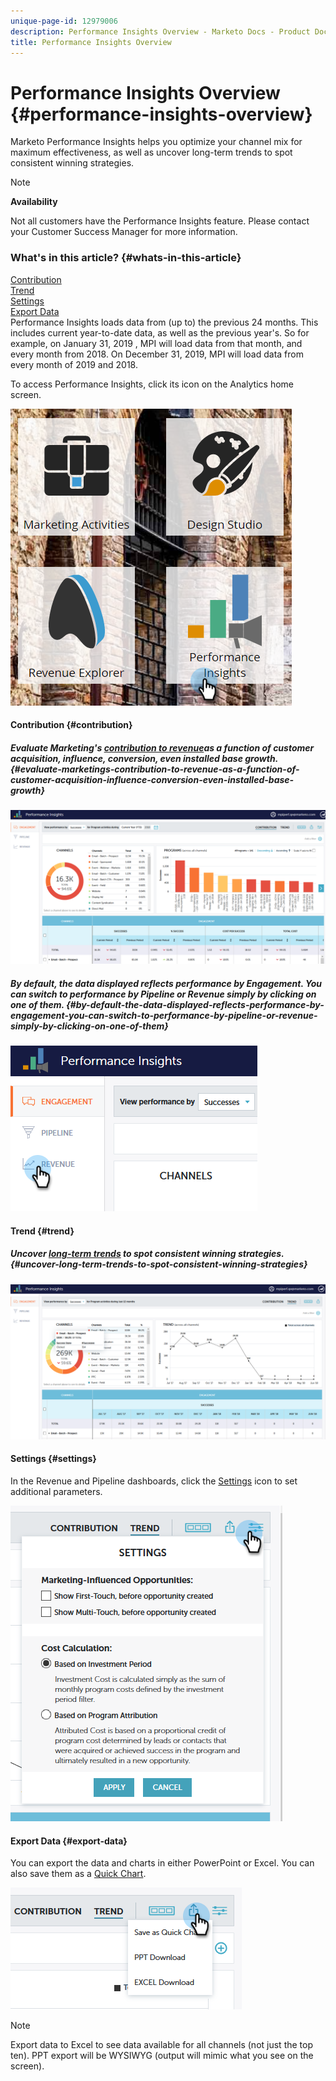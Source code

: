 ```yaml
---
unique-page-id: 12979006
description: Performance Insights Overview - Marketo Docs - Product Documentation
title: Performance Insights Overview
---
```


# Performance Insights Overview {#performance-insights-overview}

Marketo Performance Insights helps you optimize your channel mix for maximum effectiveness, as well as uncover long-term trends to spot consistent winning strategies.

>[!NOTE]
>
>**Availability**
>
>Not all customers have the Performance Insights feature. Please contact your Customer Success Manager for more information.

### What's in this article? {#whats-in-this-article}

[Contribution](#contribution)  
[Trend](#trend)  
[Settings](#settings)  
[Export Data](#export-data)  
Performance Insights loads data from (up to) the previous 24 months. This includes current year-to-date data, as well as the previous year's. So for example, on January 31, 2019 , MPI will load data from that month, and every month from 2018. On December 31, 2019, MPI will load data from every month of 2019 and 2018.

To access Performance Insights, click its icon on the Analytics home screen.

![](assets/one.png)

#### Contribution {#contribution}

##### Evaluate Marketing's [contribution to revenue](http://docs.marketo.com/x/QAvG)as a function of customer acquisition, influence, conversion, even installed base growth. {#evaluate-marketings-contribution-to-revenue-as-a-function-of-customer-acquisition-influence-conversion-even-installed-base-growth}

![](assets/two.png)

##### By default, the data displayed reflects performance by Engagement. You can switch to performance by Pipeline or Revenue simply by clicking on one of them. {#by-default-the-data-displayed-reflects-performance-by-engagement-you-can-switch-to-performance-by-pipeline-or-revenue-simply-by-clicking-on-one-of-them}

![](assets/3.png)

#### Trend {#trend}

##### Uncover [long-term trends](http://docs.marketo.com/x/QgvG) to spot consistent winning strategies. {#uncover-long-term-trends-to-spot-consistent-winning-strategies}

![](assets/4.png)

#### Settings {#settings}

In the Revenue and Pipeline dashboards, click the [Settings](http://docs.marketo.com/x/pIDS) icon to set additional parameters.

![](assets/5.png)

#### Export Data {#export-data}

You can export the data and charts in either PowerPoint or Excel. You can also save them as a [Quick Chart](https://docs.marketo.com/x/iRLG).

![](assets/6.png)

>[!NOTE]
>
>Export data to Excel to see data available for all channels (not just the top ten). PPT export will be WYSIWYG (output will mimic what you see on the screen).

